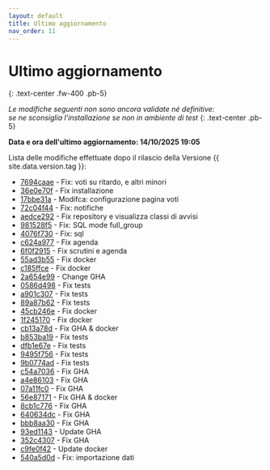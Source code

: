 ```yaml
---
layout: default
title: Ultimo aggiornamento
nav_order: 11
---
```


# Ultimo aggiornamento
{: .text-center .fw-400 .pb-5}

_Le modifiche seguenti non sono ancora validate né definitive:<br>se ne sconsiglia l'installazione se non in ambiente di test_
{: .text-center .pb-5}

**Data e ora dell'ultimo aggiornamento: 14/10/2025 19:05**

Lista delle modifiche effettuate dopo il rilascio della Versione {{ site.data.version.tag }}:

- [7694caae](http://github.com/iisgiua/giuaschool/commit/7694caaee2a1de25607ba4305f790bc9ae7d082d) - Fix: voti su ritardo, e altri minori
- [36e0e70f](http://github.com/iisgiua/giuaschool/commit/36e0e70f14c3a4da858dc22b4b7d296c7ce7b255) - Fix installazione
- [17bbe31a](http://github.com/iisgiua/giuaschool/commit/17bbe31aecccb998e64f5e8e705ad975966b2df4) - Modifca: configurazione pagina voti
- [72c04f44](http://github.com/iisgiua/giuaschool/commit/72c04f44ed6207ef17fcd7d442c93dbb0dc1d03d) - Fix: notifiche
- [aedce292](http://github.com/iisgiua/giuaschool/commit/aedce2925c1bdb065c1d155fcb470173c37ab4fe) - Fix repository e visualizza classi di avvisi
- [981528f5](http://github.com/iisgiua/giuaschool/commit/981528f55a0fdfecaced7ae7fc04ebab53f05b34) - Fix: SQL mode full_group
- [4076f730](http://github.com/iisgiua/giuaschool/commit/4076f730b7129fa86e244a2db2770df58ab30e93) - Fix: sql
- [c624a977](http://github.com/iisgiua/giuaschool/commit/c624a977a018504a9c37ac466b80991ffedc8b26) - Fix agenda
- [6f0f2915](http://github.com/iisgiua/giuaschool/commit/6f0f291596f17ae3b9b90f6a896dc3d7fc01e91a) - Fix scrutini e agenda
- [55ad3b55](http://github.com/iisgiua/giuaschool/commit/55ad3b55f7359ef2d99dc559e9c7277318b17bf2) - Fix docker
- [c185ffce](http://github.com/iisgiua/giuaschool/commit/c185ffce57727bab6ae44184ca0261b8e412b33c) - Fix docker
- [2a654e99](http://github.com/iisgiua/giuaschool/commit/2a654e99ab49b0cd688518be838be954587ca2ce) - Change GHA
- [0586d498](http://github.com/iisgiua/giuaschool/commit/0586d498945fe010bb9ddac4dc2274d5c2d9a928) - Fix tests
- [a901c307](http://github.com/iisgiua/giuaschool/commit/a901c30761f0044838da85c059843351f8f6789f) - Fix tests
- [89a87b62](http://github.com/iisgiua/giuaschool/commit/89a87b625ca842e9218a6b0264cf0ad356dfa256) - Fix tests
- [45cb246e](http://github.com/iisgiua/giuaschool/commit/45cb246e2444d06f68678cb35d7eb00a18986600) - Fix docker
- [1f245170](http://github.com/iisgiua/giuaschool/commit/1f24517069315cb65bb2943a411f64eed67bcbb2) - Fix docker
- [cb13a78d](http://github.com/iisgiua/giuaschool/commit/cb13a78d128b09730211a0451321439119c5151a) - Fix GHA & docker
- [b853ba19](http://github.com/iisgiua/giuaschool/commit/b853ba19a131085744277f48d50a29c5d26c7671) - Fix tests
- [dfb1e67e](http://github.com/iisgiua/giuaschool/commit/dfb1e67e9b2dc46732f57155f608116cf9b4f964) - Fix tests
- [9495f756](http://github.com/iisgiua/giuaschool/commit/9495f7567a046f11ffac655de9c54b27ee07c464) - Fix tests
- [9b0774ad](http://github.com/iisgiua/giuaschool/commit/9b0774ade92c183360acbecdc8861cf663f74739) - Fix tests
- [c54a7036](http://github.com/iisgiua/giuaschool/commit/c54a70368673f9be8d50e1476933eff60a977126) - Fix GHA
- [a4e86103](http://github.com/iisgiua/giuaschool/commit/a4e86103f3570e41c54420127a77be0ef31e1ad0) - Fix GHA
- [07a11fc0](http://github.com/iisgiua/giuaschool/commit/07a11fc040f604ac18b319ee6725f86802bb0b5b) - Fix GHA
- [56e87171](http://github.com/iisgiua/giuaschool/commit/56e871715f327ff958b375d22f688c5fce6c40fd) - Fix GHA & docker
- [8cb1c776](http://github.com/iisgiua/giuaschool/commit/8cb1c776959ceaf75025c0dcf6154c77a8d5d3c8) - Fix GHA
- [640634dc](http://github.com/iisgiua/giuaschool/commit/640634dc649ee7700ee8ba47cf688e2efb974e03) - Fix GHA
- [bbb8aa30](http://github.com/iisgiua/giuaschool/commit/bbb8aa30a9c6b88b8c82f52396eab0a63e35afc6) - Fix GHA
- [93ed1143](http://github.com/iisgiua/giuaschool/commit/93ed1143c2b9ad9395bb24e35896a3c4905fcb44) - Update GHA
- [352c4307](http://github.com/iisgiua/giuaschool/commit/352c43070c4a9ba08b6396be1ca88d4b61e7776a) - Fix GHA
- [c9fe0f42](http://github.com/iisgiua/giuaschool/commit/c9fe0f425c8ea471176eaa44fa99369e8e69f513) - Update docker
- [540a5d0d](http://github.com/iisgiua/giuaschool/commit/540a5d0db6b7dc4ef2e3687b188ff51f9382996c) - Fix: importazione dati


